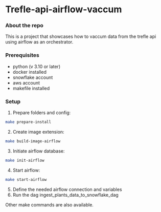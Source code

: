 # Trefle-api-airflow-vaccum

<!-- ABOUT THE PROJECT -->
### About the repo

This is a project that showcases how to vaccum data from the trefle api using airflow as an orchestrator.

### Prerequisites

* python (v 3.10 or later)
* docker installed
* snowflake account
* aws account
* makefile installed

### Setup

1. Prepare folders and config:
```sh
make prepare-install
```
2. Create image extension:
```sh
make build-image-airflow
```
3. Initiate airflow database:
```sh
make init-airflow
```
4. Start airflow:
```sh
make start-airflow
```
5. Define the needed airflow connection and variables
6. Run the dag ingest_plants_data_to_snowflake_dag 

Other make commands are also available.
